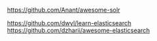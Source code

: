 https://github.com/Anant/awesome-solr

https://github.com/dwyl/learn-elasticsearch
https://github.com/dzharii/awesome-elasticsearch

